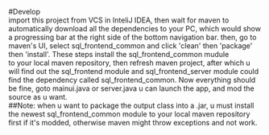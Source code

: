 #Develop  
  import this project from VCS in InteliJ IDEA, then wait for maven to automatically download all the dependencies to your PC, which would show a progressing bar at the right side of the bottom navigation bar. then, go to maven's UI, select sql_frontend_common and click 'clean' then 'package' then 'install'. These steps install the sql_frontend_common mudule  
  to your local maven repository, then refresh maven project, after which u will find out the sql_frontend module and sql_frontend_server module could find the dependency called sql_frontend_common. Now everything should be fine, goto mainui.java or server.java u can launch the app, and mod the source as u want.  
  ##Note: when u want to package the output class into a .jar, u must install the newest sql_frontend_common module to your local maven repository first if it's modded, otherwise maven might throw exceptions and not work.
